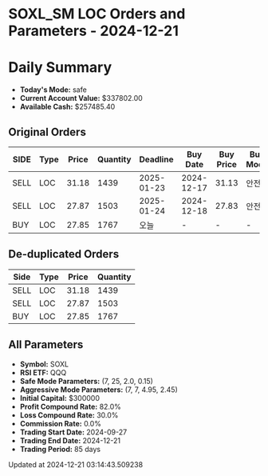 # SOXL_SM LOC Orders and Parameters - 2024-12-21

# Daily Summary

- **Today's Mode:** safe
- **Current Account Value:** $337802.00
- **Available Cash:** $257485.40

## Original Orders

| SIDE | Type | Price | Quantity | Deadline | Buy Date | Buy Price | Buy Mode |
|------|------|-------|----------|----------|----------|-----------|----------|
| SELL | LOC | 31.18 | 1439 | 2025-01-23 | 2024-12-17 | 31.13 | 안전 |
| SELL | LOC | 27.87 | 1503 | 2025-01-24 | 2024-12-18 | 27.83 | 안전 |
| BUY | LOC | 27.85 | 1767 | 오늘 | - | - | - |

## De-duplicated Orders

| Side | Type | Price | Quantity |
|------|------|-------|----------|
| SELL | LOC | 31.18 | 1439 |
| SELL | LOC | 27.87 | 1503 |
| BUY | LOC | 27.85 | 1767 |

## All Parameters

- **Symbol:** SOXL
- **RSI ETF:** QQQ
- **Safe Mode Parameters:** (7, 25, 2.0, 0.15)
- **Aggressive Mode Parameters:** (7, 7, 4.95, 2.45)
- **Initial Capital:** $300000
- **Profit Compound Rate:** 82.0%
- **Loss Compound Rate:** 30.0%
- **Commission Rate:** 0.0%
- **Trading Start Date:** 2024-09-27
- **Trading End Date:** 2024-12-21
- **Trading Period:** 85 days

Updated at 2024-12-21 03:14:43.509238

